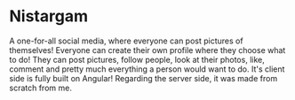 # Nistargam
A one-for-all social media, where everyone can post pictures of themselves!
Everyone can create their own profile where they choose what to do! They can post pictures, follow people, look at their photos, like, comment and pretty much everything a person would want to do. It's client side is fully built on Angular!
Regarding the server side, it was made from scratch from me.
